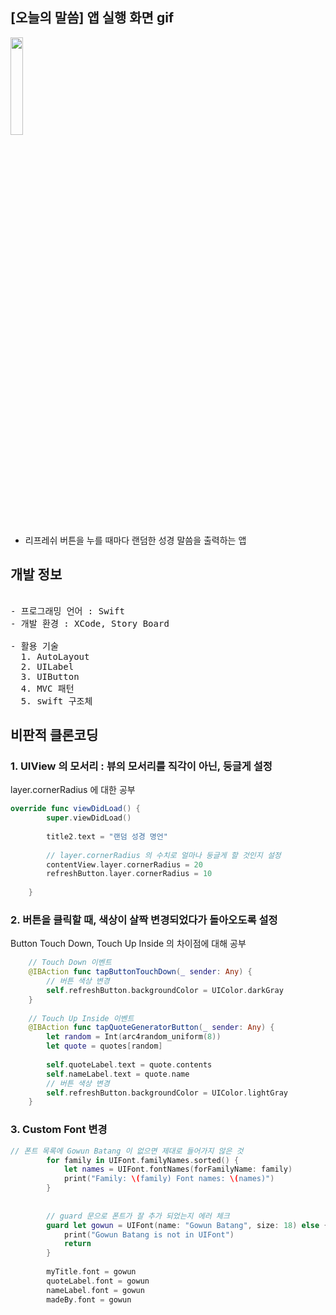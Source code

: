 ## [오늘의 말씀] 앱 실행 화면 gif

<img src="https://user-images.githubusercontent.com/61315014/139700623-ee536156-ef40-473b-b405-1583138b3e27.gif" width = "20%">

- 리프레쉬 버튼을 누를 때마다 랜덤한 성경 말씀을 출력하는 앱

## 개발 정보

<pre>

- 프로그래밍 언어 : Swift   
- 개발 환경 : XCode, Story Board

- 활용 기술
  1. AutoLayout
  2. UILabel
  3. UIButton
  4. MVC 패턴
  5. swift 구조체
</pre>


## 비판적 클론코딩 

### 1. UIView 의 모서리 : 뷰의 모서리를 직각이 아닌, 둥글게 설정   
layer.cornerRadius 에 대한 공부

```swift
override func viewDidLoad() {
        super.viewDidLoad()
        
        title2.text = "랜덤 성경 명언"
        
        // layer.cornerRadius 의 수치로 얼마나 둥글게 할 것인지 설정
        contentView.layer.cornerRadius = 20
        refreshButton.layer.cornerRadius = 10
        
    }
```

### 2. 버튼을 클릭할 때, 색상이 살짝 변경되었다가 돌아오도록 설정   
Button Touch Down, Touch Up Inside 의 차이점에 대해 공부

```swift
    // Touch Down 이벤트
    @IBAction func tapButtonTouchDown(_ sender: Any) {
        // 버튼 색상 변경
        self.refreshButton.backgroundColor = UIColor.darkGray
    }
    
    // Touch Up Inside 이벤트
    @IBAction func tapQuoteGeneratorButton(_ sender: Any) {
        let random = Int(arc4random_uniform(8))
        let quote = quotes[random]
        
        self.quoteLabel.text = quote.contents
        self.nameLabel.text = quote.name
        // 버튼 색상 변경
        self.refreshButton.backgroundColor = UIColor.lightGray
    }
```

### 3. Custom Font 변경

```swift
// 폰트 목록에 Gowun Batang 이 없으면 제대로 들어가지 않은 것
        for family in UIFont.familyNames.sorted() {
            let names = UIFont.fontNames(forFamilyName: family)
            print("Family: \(family) Font names: \(names)")
        }
        
        
        // guard 문으로 폰트가 잘 추가 되었는지 에러 체크
        guard let gowun = UIFont(name: "Gowun Batang", size: 18) else {
            print("Gowun Batang is not in UIFont")
            return
        }
        
        myTitle.font = gowun
        quoteLabel.font = gowun
        nameLabel.font = gowun
        madeBy.font = gowun

```
